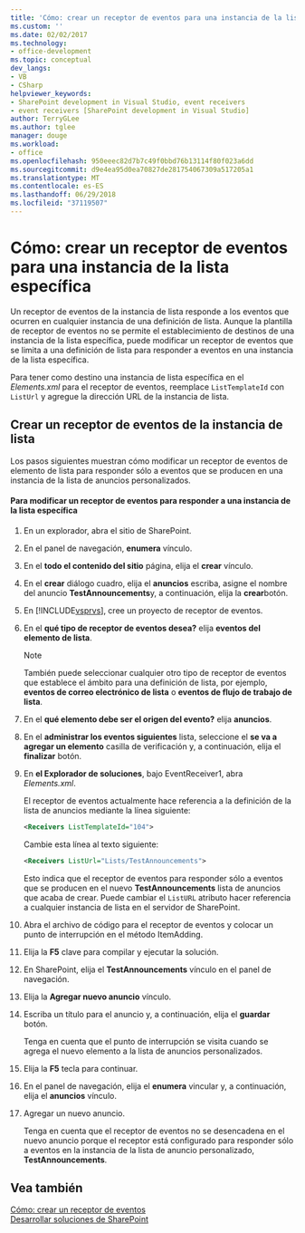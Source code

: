 ```yaml
---
title: 'Cómo: crear un receptor de eventos para una instancia de la lista específica | Microsoft Docs'
ms.custom: ''
ms.date: 02/02/2017
ms.technology:
- office-development
ms.topic: conceptual
dev_langs:
- VB
- CSharp
helpviewer_keywords:
- SharePoint development in Visual Studio, event receivers
- event receivers [SharePoint development in Visual Studio]
author: TerryGLee
ms.author: tglee
manager: douge
ms.workload:
- office
ms.openlocfilehash: 950eeec82d7b7c49f0bbd76b13114f80f023a6dd
ms.sourcegitcommit: d9e4ea95d0ea70827de281754067309a517205a1
ms.translationtype: MT
ms.contentlocale: es-ES
ms.lasthandoff: 06/29/2018
ms.locfileid: "37119507"
---
```

# <a name="how-to-create-an-event-receiver-for-a-specific-list-instance"></a>Cómo: crear un receptor de eventos para una instancia de la lista específica
  Un receptor de eventos de la instancia de lista responde a los eventos que ocurren en cualquier instancia de una definición de lista. Aunque la plantilla de receptor de eventos no se permite el establecimiento de destinos de una instancia de la lista específica, puede modificar un receptor de eventos que se limita a una definición de lista para responder a eventos en una instancia de la lista específica.  
  
 Para tener como destino una instancia de lista específica en el *Elements.xml* para el receptor de eventos, reemplace `ListTemplateId` con `ListUrl` y agregue la dirección URL de la instancia de lista.  
  
## <a name="create-a-list-instance-event-receiver"></a>Crear un receptor de eventos de la instancia de lista  
 Los pasos siguientes muestran cómo modificar un receptor de eventos de elemento de lista para responder sólo a eventos que se producen en una instancia de la lista de anuncios personalizados.  
  
#### <a name="to-modify-an-event-receiver-to-respond-to-a-specific-list-instance"></a>Para modificar un receptor de eventos para responder a una instancia de la lista específica  
  
1.  En un explorador, abra el sitio de SharePoint.  
  
2.  En el panel de navegación, **enumera** vínculo.  
  
3.  En el **todo el contenido del sitio** página, elija el **crear** vínculo.  
  
4.  En el **crear** diálogo cuadro, elija el **anuncios** escriba, asigne el nombre del anuncio **TestAnnouncements**y, a continuación, elija la **crear**botón.  
  
5.  En [!INCLUDE[vsprvs](../sharepoint/includes/vsprvs-md.md)], cree un proyecto de receptor de eventos.  
  
6.  En el **qué tipo de receptor de eventos desea?** elija **eventos del elemento de lista**.  
  
    > [!NOTE]  
    >  También puede seleccionar cualquier otro tipo de receptor de eventos que establece el ámbito para una definición de lista, por ejemplo, **eventos de correo electrónico de lista** o **eventos de flujo de trabajo de lista**.  
  
7.  En el **qué elemento debe ser el origen del evento?** elija **anuncios**.  
  
8.  En el **administrar los eventos siguientes** lista, seleccione el **se va a agregar un elemento** casilla de verificación y, a continuación, elija el **finalizar** botón.  
  
9. En **el Explorador de soluciones**, bajo EventReceiver1, abra *Elements.xml*.  
  
     El receptor de eventos actualmente hace referencia a la definición de la lista de anuncios mediante la línea siguiente:  
  
    ```xml  
    <Receivers ListTemplateId="104">  
    ```  
  
     Cambie esta línea al texto siguiente:  
  
    ```xml  
    <Receivers ListUrl="Lists/TestAnnouncements">  
    ```  
  
     Esto indica que el receptor de eventos para responder sólo a eventos que se producen en el nuevo **TestAnnouncements** lista de anuncios que acaba de crear. Puede cambiar el `ListURL` atributo hacer referencia a cualquier instancia de lista en el servidor de SharePoint.  
  
10. Abra el archivo de código para el receptor de eventos y colocar un punto de interrupción en el método ItemAdding.  
  
11. Elija la **F5** clave para compilar y ejecutar la solución.  
  
12. En SharePoint, elija el **TestAnnouncements** vínculo en el panel de navegación.  
  
13. Elija la **Agregar nuevo anuncio** vínculo.  
  
14. Escriba un título para el anuncio y, a continuación, elija el **guardar** botón.  
  
     Tenga en cuenta que el punto de interrupción se visita cuando se agrega el nuevo elemento a la lista de anuncios personalizados.  
  
15. Elija la **F5** tecla para continuar.  
  
16. En el panel de navegación, elija el **enumera** vincular y, a continuación, elija el **anuncios** vínculo.  
  
17. Agregar un nuevo anuncio.  
  
     Tenga en cuenta que el receptor de eventos no se desencadena en el nuevo anuncio porque el receptor está configurado para responder sólo a eventos en la instancia de la lista de anuncio personalizado, **TestAnnouncements**.  
  
## <a name="see-also"></a>Vea también
 [Cómo: crear un receptor de eventos](../sharepoint/how-to-create-an-event-receiver.md)   
 [Desarrollar soluciones de SharePoint](../sharepoint/developing-sharepoint-solutions.md)  
  
